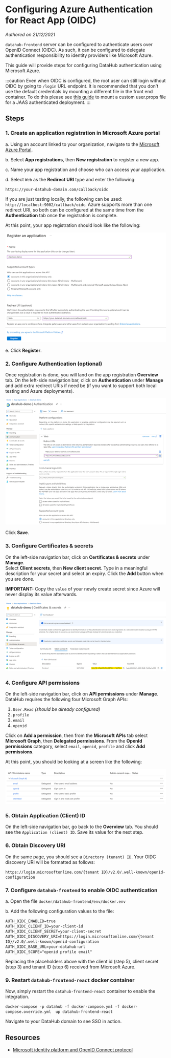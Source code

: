 # Configuring Azure Authentication for React App (OIDC)
*Authored on 21/12/2021*

`datahub-frontend` server can be configured to authenticate users over OpenID Connect (OIDC). As such, it can be configured to
delegate authentication responsibility to identity providers like Microsoft Azure.

This guide will provide steps for configuring DataHub authentication using Microsoft Azure.

:::caution
Even when OIDC is configured, the root user can still login without OIDC by going
to `/login` URL endpoint. It is recommended that you don't use the default
credentials by mounting a different file in the front end container. To do this
please see [this guide](../jaas.md) to mount a custom user.props file for a JAAS authenticated deployment.
:::

## Steps

### 1. Create an application registration in Microsoft Azure portal

a. Using an account linked to your organization, navigate to the [Microsoft Azure Portal](https://portal.azure.com).

b. Select **App registrations**, then **New registration** to register a new app.

c. Name your app registration and choose who can access your application.

d. Select `Web` as the **Redirect URI** type and enter the following:
```
https://your-datahub-domain.com/callback/oidc
```
If you are just testing locally, the following can be used: `http://localhost:9002/callback/oidc`.
Azure supports more than one redirect URI, so both can be configured at the same time from the **Authentication** tab once the registration is complete.

At this point, your app registration should look like the following:

![azure-setup-app-registration](img/azure-setup-app-registration.png)

e. Click **Register**.

### 2. Configure Authentication (optional)

Once registration is done, you will land on the app registration **Overview** tab.  On the left-side navigation bar, click on **Authentication** under **Manage** and add extra redirect URIs if need be (if you want to support both local testing and Azure deployments).

![azure-setup-authentication](img/azure-setup-authentication.png)

Click **Save**.

### 3. Configure Certificates & secrets

On the left-side navigation bar, click on **Certificates & secrets** under **Manage**.  
Select **Client secrets**, then **New client secret**.  Type in a meaningful description for your secret and select an expiry.  Click the **Add** button when you are done.

**IMPORTANT:** Copy the `value` of your newly create secret since Azure will never display its value afterwards.

![azure-setup-certificates-secrets](img/azure-setup-certificates-secrets.png)

### 4. Configure API permissions

On the left-side navigation bar, click on **API permissions** under **Manage**.  DataHub requires the following four Microsoft Graph APIs:

1. `User.Read` *(should be already configured)*
2. `profile`
3. `email`
4. `openid`

Click on **Add a permission**, then from the **Microsoft APIs** tab select **Microsoft Graph**, then **Delegated permissions**.  From the **OpenId permissions** category, select `email`, `openid`, `profile` and click **Add permissions**.

At this point, you should be looking at a screen like the following:

![azure-setup-api-permissions](img/azure-setup-api-permissions.png)

### 5. Obtain Application (Client) ID

On the left-side navigation bar, go back to the **Overview** tab.  You should see the `Application (client) ID`. Save its value for the next step.

### 6. Obtain Discovery URI

On the same page, you should see a `Directory (tenant) ID`. Your OIDC discovery URI will be formatted as follows:

```
https://login.microsoftonline.com/{tenant ID}/v2.0/.well-known/openid-configuration
```

### 7. Configure `datahub-frontend` to enable OIDC authentication

a. Open the file `docker/datahub-frontend/env/docker.env`

b. Add the following configuration values to the file:

```
AUTH_OIDC_ENABLED=true
AUTH_OIDC_CLIENT_ID=your-client-id
AUTH_OIDC_CLIENT_SECRET=your-client-secret
AUTH_OIDC_DISCOVERY_URI=https://login.microsoftonline.com/{tenant ID}/v2.0/.well-known/openid-configuration
AUTH_OIDC_BASE_URL=your-datahub-url
AUTH_OIDC_SCOPE="openid profile email"
```

Replacing the placeholders above with the client id (step 5), client secret (step 3) and tenant ID (step 6) received from Microsoft Azure.

### 9. Restart `datahub-frontend-react` docker container

Now, simply restart the `datahub-frontend-react` container to enable the integration.

```
docker-compose -p datahub -f docker-compose.yml -f docker-compose.override.yml  up datahub-frontend-react
```

Navigate to your DataHub domain to see SSO in action.

## Resources
- [Microsoft identity platform and OpenID Connect protocol](https://docs.microsoft.com/en-us/azure/active-directory/develop/v2-protocols-oidc/)